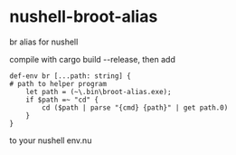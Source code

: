 # nushell-broot-alias
br alias for nushell

compile with cargo build --release, then add
```
def-env br [...path: string] {
# path to helper program
    let path = (~\.bin\broot-alias.exe);
    if $path =~ "cd" {
        cd ($path | parse "{cmd} {path}" | get path.0)           
    }  
}
```
to your nushell env.nu

